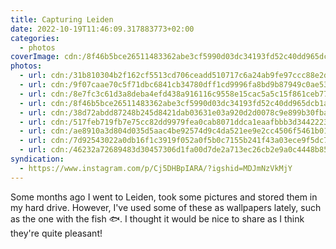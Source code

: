 ```yaml
---
title: Capturing Leiden
date: 2022-10-19T11:46:09.317883773+02:00
categories:
  - photos
coverImage: cdn:/8f46b5bce26511483362abe3cf5990d03dc34193fd52c40dd965dcb1a1cd52f8
photos:
  - url: cdn:/31b810304b2f162cf5513cd706ceadd510717c6a24ab9fe97ccc88e2dbc3f2d5
  - url: cdn:/9f07caae70c5f71dbc6841cb34780dff1cd9996fa8bd9b87949c0ae53e6b195c
  - url: cdn:/8e7fc3c61d3a8deba4efd438a916116c9558e15cac5a5c15f861ceb77ee5612e
  - url: cdn:/8f46b5bce26511483362abe3cf5990d03dc34193fd52c40dd965dcb1a1cd52f8
  - url: cdn:/38d72abdd87248b245d8421dab03631e03a920d2d0078c9e899b30fba222b7a2
  - url: cdn:/517feb719fb7e75cc82dd9979fea0cab8071ddca1eaafbbb3d3442223b62cffe
  - url: cdn:/ae8910a3d804d035d5aac4be92574d9c4da521ee9e2cc4506f5461b01dd65bc6
  - url: cdn:/7d92543022a0db16f1c3919f052a0f5b0c7155b241f43a03ece9f5dc78c3cbc1
  - url: cdn:/46232a72689483d30457306d1fa00d7de2a713ec26cb2e9a0c4448b8559baf63
syndication:
  - https://www.instagram.com/p/Cj5DHBpIARA/?igshid=MDJmNzVkMjY
---
```


<style>
.fg-2022-10-19-capturing-leiden {
  grid-template-areas:
    "a a"
    "b c"
    "d d"
    "e f"
    "g g"
    "h i";
}

.fg-2022-10-19-capturing-leiden > *:nth-child(1) { grid-area: a; }
.fg-2022-10-19-capturing-leiden > *:nth-child(2) { grid-area: b; }
.fg-2022-10-19-capturing-leiden > *:nth-child(3) { grid-area: c; }
.fg-2022-10-19-capturing-leiden > *:nth-child(4) { grid-area: d; }
.fg-2022-10-19-capturing-leiden > *:nth-child(5) { grid-area: e; }
.fg-2022-10-19-capturing-leiden > *:nth-child(6) { grid-area: f; }
.fg-2022-10-19-capturing-leiden > *:nth-child(7) { grid-area: g; }
.fg-2022-10-19-capturing-leiden > *:nth-child(8) { grid-area: h; }
.fg-2022-10-19-capturing-leiden > *:nth-child(9) { grid-area: i; }
</style>

Some months ago I went to Leiden, took some pictures and stored them in my hard drive. However, I've used some of these as wallpapers lately, such as the one with the fish 🐟. I thought it would be nice to share as I think they're quite pleasant!
